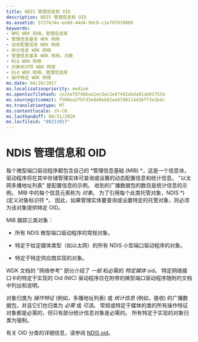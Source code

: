 ```yaml
---
title: NDIS 管理信息和 OID
description: NDIS 管理信息和 OID
ms.assetid: 5737634e-ee80-44d4-9dc8-c2ef97670809
keywords:
- WMI WDK 网络，管理信息库
- 管理信息基本 WDK 网络
- 动态配置信息 WDK 网络
- 统计信息 WDK 网络
- 管理信息基本 WDK 网络，对象
- Mib WDK 网络
- 对象标识符 WDK 网络
- Oid WDK 网络，管理信息库
- 操作特征 WDK 网络
ms.date: 04/20/2017
ms.localizationpriority: medium
ms.openlocfilehash: ce24a70748baa1ecdac2e87492abda91ab817554
ms.sourcegitcommit: f500ea2fbfd3e849eb82ee67d011443bff3e2b4c
ms.translationtype: MT
ms.contentlocale: zh-CN
ms.lasthandoff: 08/31/2020
ms.locfileid: "89213917"
---
```

# <a name="ndis-management-information-and-oids"></a>NDIS 管理信息和 OID





每个微型端口驱动程序都包含自己的 *管理信息基础 (MIB) *，这是一个信息块，驱动程序将在其中存储管理实体可查询或设置的动态配置信息和统计信息。 "以太网多播地址列表" 是配置信息的示例。 收到的广播数据包的数目是统计信息的示例。 MIB 中的每个信息元素称为 *对象*。 为了引用每个此类托管对象，NDIS *)  (定义对象标识符 *。 因此，如果管理实体要查询或设置特定的托管对象，则必须为该对象提供特定 OID。

MIB 跟踪三类对象：

-   所有 NDIS 微型端口驱动程序的常规对象。

-   特定于给定媒体类型（如以太网）的所有 NDIS 小型端口驱动程序的对象。

-   特定于特定供应商实现的对象。

WDK 文档的 "网络参考" 部分介绍了 *一般* 和必需的 *特定媒体* oid。 特定网络接口卡的特定于实现的 Oid (NIC) 驱动程序应在附带的微型端口驱动程序随附的文档中列出和说明。

对象归类为 *操作特征* (例如，多播地址列表) 或 *统计信息* (例如，接收) 的广播数据包，并且它们也归类为 *必需* 或 *可选*。 常规或特定于媒体的类的所有操作特征对象都是必需的，但只有部分统计信息对象是必需的。 所有特定于实现的对象归类为强制。

有关 OID 分类的详细信息，请参阅 [NDIS oid](/windows-hardware/drivers/ddi/_netvista/)。

 


